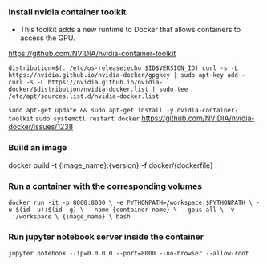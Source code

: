 ### Install nvidia container toolkit
- This toolkit adds a new runtime to Docker that allows containers to access the GPU.

https://github.com/NVIDIA/nvidia-container-toolkit

`distribution=$(. /etc/os-release;echo $ID$VERSION_ID)
curl -s -L https://nvidia.github.io/nvidia-docker/gpgkey | sudo apt-key add -
curl -s -L https://nvidia.github.io/nvidia-docker/$distribution/nvidia-docker.list | sudo tee /etc/apt/sources.list.d/nvidia-docker.list`


`sudo apt-get update && sudo apt-get install -y nvidia-container-toolkit`
`sudo systemctl restart docker`
https://github.com/NVIDIA/nvidia-docker/issues/1238

### Build an image

docker build -t {image_name}:{version} -f docker/{dockerfile} .  

### Run a container with the corresponding volumes 

`docker run -it -p 8000:8000 \
  -e PYTHONPATH=/workspace:$PYTHONPATH \
  -u $(id -u):$(id -g) \
  --name {container-name} \
  --gpus all \
  -v .:/workspace \
  {image_name} \
  bash`

### Run jupyter notebook server inside the container

`jupyter notebook --ip=0.0.0.0 --port=8000 --no-browser --allow-root`
